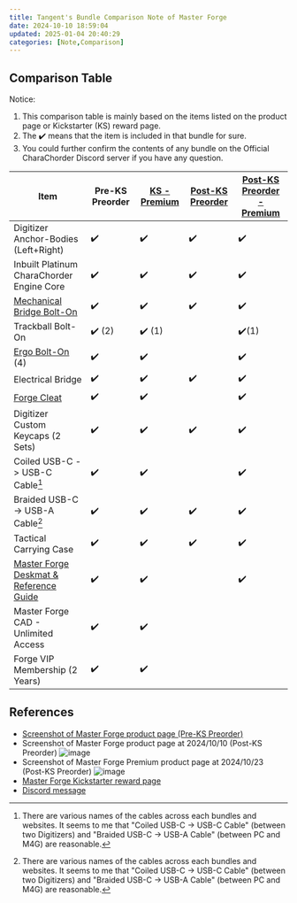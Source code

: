 ```yaml
---
title: Tangent's Bundle Comparison Note of Master Forge
date: 2024-10-10 18:59:04
updated: 2025-01-04 20:40:29
categories: [Note,Comparison]
---
```

## Comparison Table

Notice:

1. This comparison table is mainly based on the items listed on the product page or Kickstarter (KS) reward page.
2. The :heavy_check_mark: means that the item is included in that bundle for sure.
3. You could further confirm the contents of any bundle on the Official CharaChorder Discord server if you have any question.

|Item|Pre-KS Preorder|[KS - Premium](https://www.kickstarter.com/projects/charachorder/the-master-forge-a-keyboard-built-for-you/rewards#reward-UmV3YXJkLVVtVjNZWEprTFRFd01ETTVNelEx)|[Post-KS Preorder](https://forgekeyboard.com/products/master-forge)|[Post-KS Preorder - Premium](https://forgekeyboard.com/collections/loadouts/products/master-forge-premium)|
|-|-|-|-|-|
|Digitizer Anchor-Bodies (Left+Right)|:heavy_check_mark:|:heavy_check_mark:|:heavy_check_mark:|:heavy_check_mark:|
|Inbuilt Platinum CharaChorder Engine Core|:heavy_check_mark:|:heavy_check_mark:|:heavy_check_mark:|:heavy_check_mark:|
|[Mechanical Bridge Bolt-On](https://forgekeyboard.com/collections/bolt-ons%E2%84%A2/products/mechanical-bridge)|:heavy_check_mark:|:heavy_check_mark:|:heavy_check_mark:|:heavy_check_mark:|
|Trackball Bolt-On|:heavy_check_mark: (2)|:heavy_check_mark: (1)||:heavy_check_mark:(1)|
|[Ergo Bolt-On](https://forgekeyboard.com/collections/bolt-ons%E2%84%A2/products/ergo-bolt-on%E2%84%A2) (4)|:heavy_check_mark: |:heavy_check_mark:||:heavy_check_mark:|
|Electrical Bridge|:heavy_check_mark:|:heavy_check_mark:|:heavy_check_mark:|:heavy_check_mark:|
|[Forge Cleat](https://forgekeyboard.com/collections/add-ons/products/forge-cleat)|:heavy_check_mark:|:heavy_check_mark:||:heavy_check_mark:|
|Digitizer Custom Keycaps (2 Sets)|:heavy_check_mark:|:heavy_check_mark:|:heavy_check_mark:|:heavy_check_mark:|
|Coiled USB-C -> USB-C Cable[^cable]|:heavy_check_mark:|:heavy_check_mark:||:heavy_check_mark:|
|Braided USB-C -> USB-A Cable[^cable]|:heavy_check_mark:|:heavy_check_mark:|:heavy_check_mark:|:heavy_check_mark:|
|Tactical Carrying Case|:heavy_check_mark:|:heavy_check_mark:|:heavy_check_mark:|:heavy_check_mark:|
|[Master Forge Deskmat & Reference Guide](https://forgekeyboard.com/collections/add-ons/products/desk-mat)|:heavy_check_mark:|:heavy_check_mark:||:heavy_check_mark:|
|Master Forge CAD - Unlimited Access|:heavy_check_mark:|:heavy_check_mark:||
|Forge VIP Membership (2 Years)|:heavy_check_mark:|:heavy_check_mark:||

## References

- [Screenshot of Master Forge product page (Pre-KS Preorder)](https://discord.com/channels/861730583092658206/1176366370678653010/1278000103965200384)
- Screenshot of Master Forge product page at 2024/10/10 (Post-KS Preorder)
![image](https://hackmd.io/_uploads/r1gfT9Vry1l.png)
- Screenshot of Master Forge Premium product page at 2024/10/23 (Post-KS Preorder)
![image](https://hackmd.io/_uploads/B103PELe1x.png)
- [Master Forge Kickstarter reward page](https://www.kickstarter.com/projects/charachorder/the-master-forge-a-keyboard-built-for-you/rewards)
- [Discord message](https://discord.com/channels/861730583092658206/1282698538144497755/1282699704416735272)

[^cable]: There are various names of the cables across each bundles and websites. It seems to me that "Coiled USB-C -> USB-C Cable" (between two Digitizers) and "Braided USB-C -> USB-A Cable" (between PC and M4G) are reasonable.
